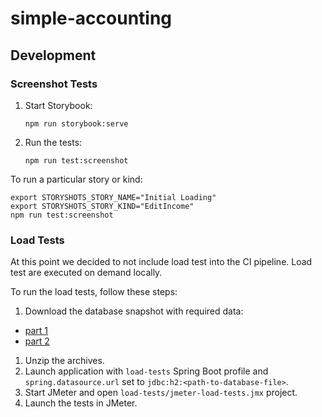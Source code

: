 # simple-accounting

## Development

### Screenshot Tests

1. Start Storybook:
    ```shell script
   npm run storybook:serve
    ```
1. Run the tests:
    ```shell script
   npm run test:screenshot
    ```

To run a particular story or kind:
```shell script
export STORYSHOTS_STORY_NAME="Initial Loading"
export STORYSHOTS_STORY_KIND="EditIncome"
npm run test:screenshot
```

### Load Tests

At this point we decided to not include load test into the CI pipeline. Load test are executed on demand locally.

To run the load tests, follow these steps:
1. Download the database snapshot with required data:
  * [part 1](https://github.com/orange-buffalo/simple-accounting-load-tests-data/raw/master/load-tests-db-snapshot.7z.001)
  * [part 2](https://github.com/orange-buffalo/simple-accounting-load-tests-data/raw/master/load-tests-db-snapshot.7z.002)
1. Unzip the archives.
1. Launch application with `load-tests` Spring Boot profile and `spring.datasource.url` set to 
`jdbc:h2:<path-to-database-file>`.
1. Start JMeter and open `load-tests/jmeter-load-tests.jmx` project.
1. Launch the tests in JMeter.
